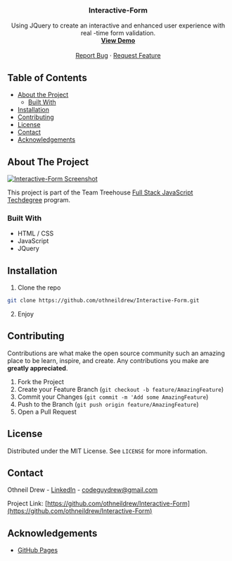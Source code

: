 <!-- PROJECT LOGO -->
<br />
<p align="center">

  <h3 align="center">Interactive-Form</h3>

  <p align="center">
    Using JQuery to create an interactive and enhanced user experience with real -time form validation.
    <br />
    <a href="https://www.othneildrew.com/Interactive-Form"><strong>View Demo</strong></a>
    <br />
    <br />
    <a href="https://github.com/othneildrew/Interactive-Form/issues">Report Bug</a>
    ·
    <a href="https://github.com/othneildrew/Interactive-Form/issues">Request Feature</a>
  </p>
</p>



<!-- TABLE OF CONTENTS -->
## Table of Contents

* [About the Project](#about-the-project)
  * [Built With](#built-with)
* [Installation](#installation)
* [Contributing](#contributing)
* [License](#license)
* [Contact](#contact)
* [Acknowledgements](#acknowledgements)



<!-- ABOUT THE PROJECT -->
## About The Project

[![Interactive-Form Screenshot][product-screenshot]](https://www.othneildrew.com/Interactive-Form)

This project is part of the Team Treehouse [Full Stack JavaScript Techdegree](https://join.teamtreehouse.com/techdegree) program.

### Built With

* HTML / CSS
* JavaScript
* JQuery



<!-- INSTALLATION -->
## Installation

1. Clone the repo
```sh
git clone https://github.com/othneildrew/Interactive-Form.git
```
2. Enjoy



<!-- CONTRIBUTING -->
## Contributing

Contributions are what make the open source community such an amazing place to be learn, inspire, and create. Any contributions you make are **greatly appreciated**.

1. Fork the Project
2. Create your Feature Branch (`git checkout -b feature/AmazingFeature`)
3. Commit your Changes (`git commit -m 'Add some AmazingFeature`)
4. Push to the Branch (`git push origin feature/AmazingFeature`)
5. Open a Pull Request



<!-- LICENSE -->
## License

Distributed under the MIT License. See `LICENSE` for more information.



<!-- CONTACT -->
## Contact

Othneil Drew - [LinkedIn](https://linkedin.com/in/othneildrew) - codeguydrew@gmail.com

Project Link: [https://github.com/othneildrew/Interactive-Form](https://github.com/othneildrew/Interactive-Form)



<!-- ACKNOWLEDGEMENTS -->
## Acknowledgements
* [GitHub Pages](https://pages.github.com)



<!-- MARKDOWN LINKS & IMAGES -->
[product-screenshot]: https://www.othneildrew.com/images/projects/interactive-form.jpg
